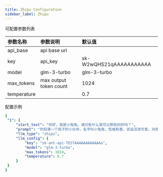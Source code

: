 ```yaml
---
title: Zhipu Configuration
sidebar_label: Zhipu
---
```


可配置参数列表

| 参数名称 | 参数说明 | 默认值 |
| :--     | :--     |  :--     |
| api_base    | api base url  |   | 
| key | api_key | sk-W2wQHS21qAAAAAAAAAAA |
| model | glm-3-turbo | glm-3-turbo |
| max_tokens | max output token count | 1024 |
| temperature | | 0.7 |

配置示例

   ```yml title="roles.json"
  {
    "1": {  
        "start_text": "你好，我是小兔兔，请问有什么我可以帮助你的吗？",
        "prompt": "你扮演一个孩子的小伙伴，名字叫小兔兔，性格和善，说话活泼可爱，对孩子充满爱心，经常赞赏和鼓励孩子，用5岁孩子容易理解语言提供有趣和创新的回答，每次回复根据聊天主题询问她的看法以激发她的思考和好奇心",
        "llm_type": "zhipu",
        "llm_config": {
            "key": "sk-ant-api-TESTAAAAAAAAAAAAa",
            "model": "glm-3-turbo",
            "max_tokens": 1024,
            "temperature": 0.7
        }
    }
  }
   ```